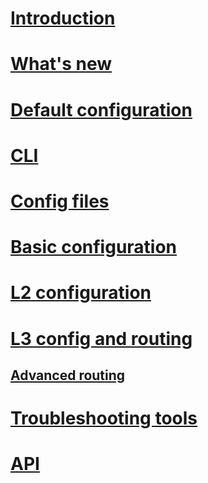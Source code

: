 # [Introduction](index.md)
# [What's new](news.md)
# [Default configuration](default-config.md)
# [CLI](cli/netc-cli.md)
# [Config files](system/system-config.md)
# [Basic configuration](system/basics.md)
# [L2 configuration](l2/l2-config.md)
# [L3 config and routing](l3/l3-basics.md)
## [Advanced routing](l3/l3-advanced.md)
# [Troubleshooting tools](tools/tshoot.md)
# [API](api/api.md)

